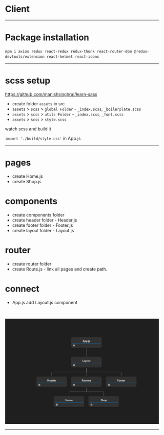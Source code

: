 # Client
<hr>

# Package installation

`npm i axios redux react-redux redux-thunk react-router-dom @redux-devtools/extension react-helmet react-icons`

<hr>

# scss setup

https://github.com/manishsinghraj/learn-sass

- create folder `assets` in src
- `assets` > `scss` > `global Folder` - `_index.scss`, `_boilerplate.scss`
- `assets` > `scss` > `utils Folder` - `_index.scss`, `_font.scss`
- `assets` > `scss` > `style.scss`

watch scss and build it

`import './build/style.css'` in App.js

<hr>

# pages

- create Home.js
- create Shop.js


# components

- create components folder
- create header folder - Header.js
- create footer folder - Footer.js
- create layout folder - Layout.js

# router

- create router folder
- create Route.js - link all pages and create path.


# connect

- App.js add Layout.js component 
<br>

 
![alt text](image.png)

<hr>